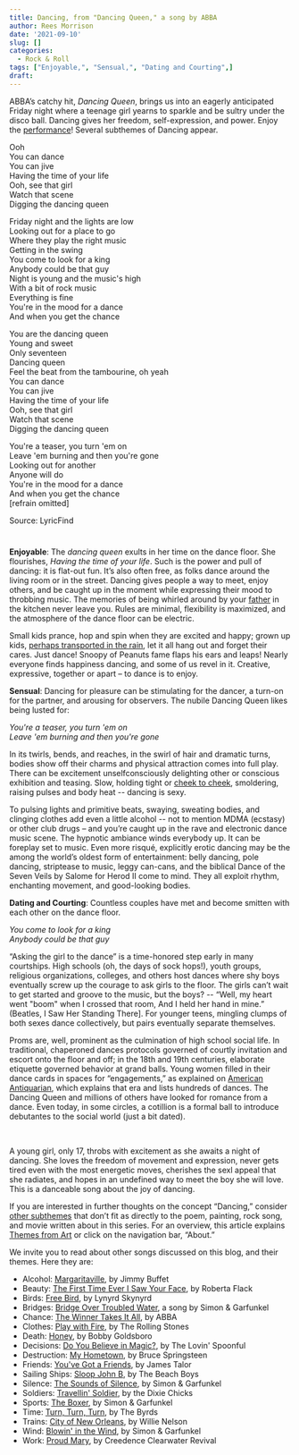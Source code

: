 ```yaml
---
title: Dancing, from "Dancing Queen," a song by ABBA
author: Rees Morrison
date: '2021-09-10'
slug: []
categories:
  - Rock & Roll
tags: ["Enjoyable,", "Sensual,", "Dating and Courting",]
draft:
---
```


ABBA’s catchy hit, *Dancing Queen*, brings us into an eagerly anticipated Friday night where a teenage girl yearns to sparkle and be sultry under the disco ball.  Dancing gives her freedom, self-expression, and power.  Enjoy the [performance](https://www.youtube.com/watch?v=G8O79uP0JmM)!
Several subthemes of Dancing appear.

<!--more-->

Ooh  
You can dance  
You can jive  
Having the time of your life  
Ooh, see that girl  
Watch that scene  
Digging the dancing queen  

Friday night and the lights are low  
Looking out for a place to go  
Where they play the right music  
Getting in the swing  
You come to look for a king  
Anybody could be that guy  
Night is young and the music's high  
With a bit of rock music  
Everything is fine  
You're in the mood for a dance  
And when you get the chance  

You are the dancing queen  
Young and sweet  
Only seventeen  
Dancing queen  
Feel the beat from the tambourine, oh yeah  
You can dance  
You can jive  
Having the time of your life  
Ooh, see that girl  
Watch that scene  
Digging the dancing queen  

You're a teaser, you turn 'em on  
Leave 'em burning and then you're gone  
Looking out for another  
Anyone will do  
You're in the mood for a dance  
And when you get the chance  
[refrain omitted]  

Source: LyricFind

# <poem lyric end>

**Enjoyable**:  The *dancing queen* exults in her time on the dance floor.  She flourishes, *Having the time of your life*.  Such is the power and pull of dancing: it is flat-out fun.  It’s also often free, as folks dance around the living room or in the street.  Dancing gives people a way to meet, enjoy others, and be caught up in the moment while expressing their mood to throbbing music.  The memories of being whirled around by your [father](Roethke) in the kitchen never leave you.  Rules are minimal, flexibility is maximized, and the atmosphere of the dance floor can be electric.  

Small kids prance, hop and spin when they are excited and happy; grown up kids, [perhaps transported in the rain](https://themesfromart.com/post/2021-09-10-dancing-from-singin-in-the-rain-a-movie-starring-gene-kelley-and-debbie-reynolds/dancingrain/), let it all hang out and forget their cares.  Just dance!  Snoopy of Peanuts fame flaps his ears and leaps!  Nearly everyone finds happiness dancing, and some of us revel in it.  Creative, expressive, together or apart – to dance is to enjoy.  

**Sensual**:  Dancing for pleasure can be stimulating for the dancer, a turn-on for the partner, and arousing for observers.  The nubile Dancing Queen likes being lusted for:

*You're a teaser, you turn 'em on*  
*Leave 'em burning and then you're gone*

In its twirls, bends, and reaches, in the swirl of hair and dramatic turns, bodies show off their charms and physical attraction comes into full play.  There can be excitement unselfconsciously delighting other or conscious exhibition and teasing.  Slow, holding tight or [cheek to cheek](https://themesfromart.com/post/2021-09-09-dancing-from-dance-at-bougival-a-painting-by-pierre-august-renoir/dancingbougival/), smoldering, raising pulses and body heat -- dancing is sexy.  

To pulsing lights and primitive beats, swaying, sweating bodies, and clinging clothes add even a little alcohol -- not to mention MDMA (ecstasy) or other club drugs – and you’re caught up in the rave and electronic dance music scene.  The hypnotic ambiance winds everybody up.  It can be foreplay set to music.  Even more risqué, explicitly erotic dancing may be the among the world’s oldest form of entertainment: belly dancing, pole dancing, striptease to music, leggy can-cans, and the biblical Dance of the Seven Veils by Salome for Herod II come to mind.  They all exploit rhythm, enchanting movement, and good-looking bodies.

**Dating and Courting**:  Countless couples have met and become smitten with each other on the dance floor.  

*You come to look for a king*    
*Anybody could be that guy*

“Asking the girl to the dance” is a time-honored step early in many courtships.  High schools (oh, the days of sock hops!), youth groups, religious organizations, colleges, and others host dances where shy boys eventually screw up the courage to ask girls to the floor.  The girls can’t wait to get started and groove to the music, but the boys?  -- “Well, my heart went "boom" when I crossed that room, And I held her hand in mine.”  (Beatles, I Saw Her Standing There].  For younger teens, mingling clumps of both sexes dance collectively, but pairs eventually separate themselves.  

Proms are, well, prominent as the culmination of high school social life.  In traditional, chaperoned dances protocols governed of courtly invitation and escort onto the floor and off; in the 18th and 19th centuries, elaborate etiquette governed behavior at grand balls.  Young women filled in their dance cards in spaces for “engagements,” as explained on [American Antiquarian](https://www.americanantiquarian.org/Exhibitions/Dance/etiquette.htm), which explains that era and lists hundreds of dances.  The Dancing Queen and millions of others have looked for romance from a dance.  Even today, in some circles, a cotillion is a formal ball to introduce debutantes to the social world (just a bit dated).

&nbsp;

A young girl, only 17, throbs with excitement as she awaits a night of dancing.  She loves the freedom of movement and expression, never gets tired even with the most energetic moves, cherishes the sexl appeal that she radiates, and hopes in an undefined way to meet the boy she will love.  This is a danceable song about the joy of dancing.

If you are interested in further thoughts on the concept “Dancing,” consider [other subthemes](https://themesfromart.com/post/2021-09-09-dancing-additional-subthemes/dancingaddl/) that don’t fit as directly to the poem, painting, rock song, and movie written about in this series.  For an overview, this article explains [Themes from Art](http://bit.ly/3sRXopI) or click on the navigation bar, “About.”

We invite you to read about other songs discussed on this blog, and their themes.  Here they are: 

* Alcohol: [Margaritaville](https://themesfromart.com/post/2021-02-01-alcohol-margaritaville-buffet/alcoholmargarita/), by Jimmy Buffet
* Beauty: [The First Time Ever I Saw Your Face](https://themesfromart.com/post/2021-04-21-beautyflack/beautyflack/), by Roberta Flack
* Birds: [Free Bird]( https://themesfromart.com/post/2021-06-07-birds-free-bird-a-song-by-lynyrd-skynyrd/birdsfreebird/), by Lynyrd Skynyrd
* Bridges: [Bridge Over Troubled Water](https://themesfromart.com/post/2021-07-26-bridges-from-bridge-over-troubled-waters-a-song-by-simon-garfunkel/bridgestroubled/), a song by Simon & Garfunkel
* Chance: [The Winner Takes It All](https://themesfromart.com/post/2021-03-14-chancechurch/chancechurch/), by ABBA
* Clothes: [Play with Fire](https://themesfromart.com/post/2021-08-30-clothes-from-play-with-fire-a-song-by-the-rolling-stones/clothesfire/), by The Rolling Stones
* Death: [Honey](https://themesfromart.com/post/2021-05-03-death-from-honey-sung-by-bobby-goldsboro/deathhoney/), by Bobby Goldsboro
* Decisions: [Do You Believe in Magic?](https://themesfromart.com/post/2021-02-08-decisions-from-do-you-believe-in-magic-a-song-by-the-lovin-spoonful/decisionsmagicspoonful/), by The Lovin' Spoonful
* Destruction:	[My Hometown](https://themesfromart.com/post/2021-02-18-destruction-from-my-hometown-a-rock-ballad-by-bruce-springsteen/destructhometown/), by Bruce Springsteen
* Friends: [You've Got a Friends](https://themesfromart.com/post/2021-06-20-friends-you-ve-got-a-friend-a-song-by-carol-king-sung-by-james-taylor/friendstaylor/), by James Talor
* Sailing Ships: [Sloop John B](https://themesfromart.com/post/2021-06-27-sailingships-from-sloop-john-b-a-rock-song-by-the-beach-boys/sailingshipsjohnb/), by The Beach Boys
* Silence: [The Sounds of Silence](https://themesfromart.com/post/2021-04-08-silencesounds/silencesounds/), by Simon & Garfunkel
* Soldiers: [Travellin' Soldier](https://themesfromart.com/post/2021-08-02-soldiers-from-travellin-soldier-a-song-by-the-chicks/soldierschicks/), by the Dixie Chicks
* Sports: [The Boxer](https://themesfromart.com/post/2021-07-12-sports-from-the-boxer-a-song-by-simon-garfunkel/sportsboxer/), by Simon & Garfunkel
* Time:	[Turn, Turn, Turn](https://themesfromart.com/post/2021-03-08-time-from-turn-turn-turn-by-the-byrds/timeturnturn/), by The Byrds
* Trains: [City of New Orleans](https://themesfromart.com/post/2021-05-10-trainsorleans/trainsorleans/), by Willie Nelson
* Wind: [Blowin' in the Wind](https://themesfromart.com/post/2021-08-12-wind-from-blowin-in-the-wind-a-song-by-bob-dylan/windblowin/), by Simon & Garfunkel
* Work:	 [Proud Mary](https://themesfromart.com/post/2021-02-26-workproud/workproud/), by Creedence Clearwater Revival

